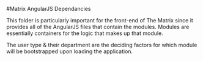 #Matrix AngularJS Dependancies

This folder is particularly important for the front-end of The Matrix since it provides all of the AngularJS files that contain the modules. Modules are essentially containers for the logic that makes up that module.

The user type & their department are the deciding factors for which module will be bootstrapped upon loading the application.